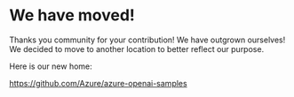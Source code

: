 # We have moved!

Thanks you community for your contribution! We have outgrown ourselves! We decided to move to another location to better reflect our purpose.

Here is our new home:

https://github.com/Azure/azure-openai-samples
